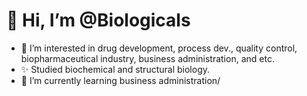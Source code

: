 # 👋 Hi, I’m @Biologicals 
- 👀 I’m interested in drug development, process dev., quality control, biopharmaceutical industry, business administration, and etc. 
- ✨ Studied biochemical and structural biology. 
- 🌱 I’m currently learning business administration/


<!---
Biologicals/Biologicals is a ✨ special ✨ repository because its `README.md` (this file) appears on your GitHub profile.
You can click the Preview link to take a look at your changes.
--->

